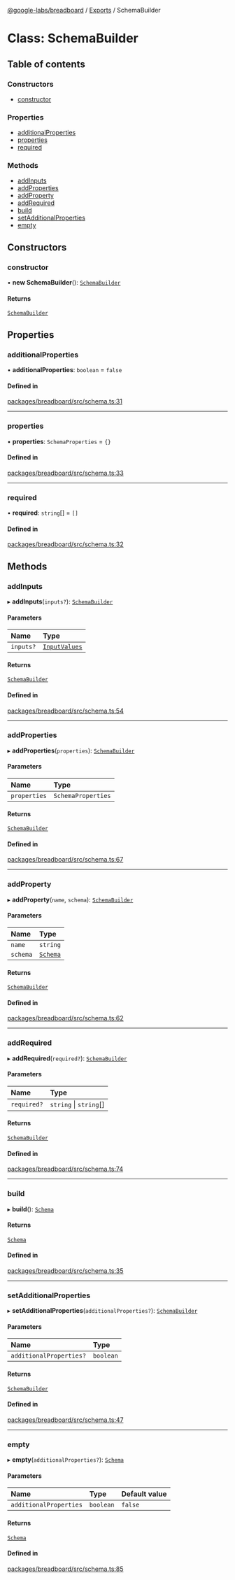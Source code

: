 [@google-labs/breadboard](../README.md) / [Exports](../modules.md) / SchemaBuilder

# Class: SchemaBuilder

## Table of contents

### Constructors

- [constructor](SchemaBuilder.md#constructor)

### Properties

- [additionalProperties](SchemaBuilder.md#additionalproperties)
- [properties](SchemaBuilder.md#properties)
- [required](SchemaBuilder.md#required)

### Methods

- [addInputs](SchemaBuilder.md#addinputs)
- [addProperties](SchemaBuilder.md#addproperties)
- [addProperty](SchemaBuilder.md#addproperty)
- [addRequired](SchemaBuilder.md#addrequired)
- [build](SchemaBuilder.md#build)
- [setAdditionalProperties](SchemaBuilder.md#setadditionalproperties)
- [empty](SchemaBuilder.md#empty)

## Constructors

### constructor

• **new SchemaBuilder**(): [`SchemaBuilder`](SchemaBuilder.md)

#### Returns

[`SchemaBuilder`](SchemaBuilder.md)

## Properties

### additionalProperties

• **additionalProperties**: `boolean` = `false`

#### Defined in

[packages/breadboard/src/schema.ts:31](https://github.com/breadboard-ai/breadboard/blob/5005f139/packages/breadboard/src/schema.ts#L31)

___

### properties

• **properties**: `SchemaProperties` = `{}`

#### Defined in

[packages/breadboard/src/schema.ts:33](https://github.com/breadboard-ai/breadboard/blob/5005f139/packages/breadboard/src/schema.ts#L33)

___

### required

• **required**: `string`[] = `[]`

#### Defined in

[packages/breadboard/src/schema.ts:32](https://github.com/breadboard-ai/breadboard/blob/5005f139/packages/breadboard/src/schema.ts#L32)

## Methods

### addInputs

▸ **addInputs**(`inputs?`): [`SchemaBuilder`](SchemaBuilder.md)

#### Parameters

| Name | Type |
| :------ | :------ |
| `inputs?` | [`InputValues`](../modules.md#inputvalues) |

#### Returns

[`SchemaBuilder`](SchemaBuilder.md)

#### Defined in

[packages/breadboard/src/schema.ts:54](https://github.com/breadboard-ai/breadboard/blob/5005f139/packages/breadboard/src/schema.ts#L54)

___

### addProperties

▸ **addProperties**(`properties`): [`SchemaBuilder`](SchemaBuilder.md)

#### Parameters

| Name | Type |
| :------ | :------ |
| `properties` | `SchemaProperties` |

#### Returns

[`SchemaBuilder`](SchemaBuilder.md)

#### Defined in

[packages/breadboard/src/schema.ts:67](https://github.com/breadboard-ai/breadboard/blob/5005f139/packages/breadboard/src/schema.ts#L67)

___

### addProperty

▸ **addProperty**(`name`, `schema`): [`SchemaBuilder`](SchemaBuilder.md)

#### Parameters

| Name | Type |
| :------ | :------ |
| `name` | `string` |
| `schema` | [`Schema`](../modules.md#schema) |

#### Returns

[`SchemaBuilder`](SchemaBuilder.md)

#### Defined in

[packages/breadboard/src/schema.ts:62](https://github.com/breadboard-ai/breadboard/blob/5005f139/packages/breadboard/src/schema.ts#L62)

___

### addRequired

▸ **addRequired**(`required?`): [`SchemaBuilder`](SchemaBuilder.md)

#### Parameters

| Name | Type |
| :------ | :------ |
| `required?` | `string` \| `string`[] |

#### Returns

[`SchemaBuilder`](SchemaBuilder.md)

#### Defined in

[packages/breadboard/src/schema.ts:74](https://github.com/breadboard-ai/breadboard/blob/5005f139/packages/breadboard/src/schema.ts#L74)

___

### build

▸ **build**(): [`Schema`](../modules.md#schema)

#### Returns

[`Schema`](../modules.md#schema)

#### Defined in

[packages/breadboard/src/schema.ts:35](https://github.com/breadboard-ai/breadboard/blob/5005f139/packages/breadboard/src/schema.ts#L35)

___

### setAdditionalProperties

▸ **setAdditionalProperties**(`additionalProperties?`): [`SchemaBuilder`](SchemaBuilder.md)

#### Parameters

| Name | Type |
| :------ | :------ |
| `additionalProperties?` | `boolean` |

#### Returns

[`SchemaBuilder`](SchemaBuilder.md)

#### Defined in

[packages/breadboard/src/schema.ts:47](https://github.com/breadboard-ai/breadboard/blob/5005f139/packages/breadboard/src/schema.ts#L47)

___

### empty

▸ **empty**(`additionalProperties?`): [`Schema`](../modules.md#schema)

#### Parameters

| Name | Type | Default value |
| :------ | :------ | :------ |
| `additionalProperties` | `boolean` | `false` |

#### Returns

[`Schema`](../modules.md#schema)

#### Defined in

[packages/breadboard/src/schema.ts:85](https://github.com/breadboard-ai/breadboard/blob/5005f139/packages/breadboard/src/schema.ts#L85)
